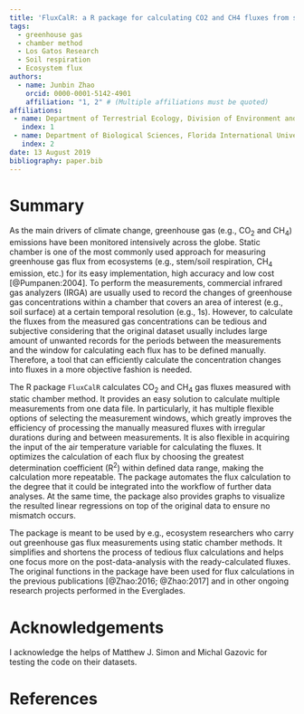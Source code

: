 ```yaml
---
title: 'FluxCalR: a R package for calculating CO2 and CH4 fluxes from static chambers'
tags:
  - greenhouse gas
  - chamber method
  - Los Gatos Research 
  - Soil respiration
  - Ecosystem flux
authors:
  - name: Junbin Zhao
    orcid: 0000-0001-5142-4901
    affiliation: "1, 2" # (Multiple affiliations must be quoted)
affiliations:
 - name: Department of Terrestrial Ecology, Division of Environment and Natural Resources, Norwegian Institute of Bioeconomy Research, Ås, Norway
   index: 1
 - name: Department of Biological Sciences, Florida International University, Miami, FL, USA
   index: 2
date: 13 August 2019
bibliography: paper.bib
---
```


# Summary

As the main drivers of climate change, greenhouse gas (e.g., CO<sub>2</sub> and CH<sub>4</sub>) emissions have been monitored intensively across the globe. Static chamber is one of the most commonly used approach for measuring greenhouse gas flux from ecosystems (e.g., stem/soil respiration, CH<sub>4</sub> emission, etc.) for its easy implementation, high accuracy and low cost [@Pumpanen:2004]. To perform the measurements, commercial infrared gas analyzers (IRGA) are usually used to record the changes of greenhouse gas concentrations within a chamber that covers an area of interest (e.g., soil surface) at a certain temporal resolution (e.g., 1s). However, to calculate the fluxes from the measured gas concentrations can be tedious and subjective considering that the original dataset usually includes large amount of unwanted records for the periods between the measurements and the window for calculating each flux has to be defined manually. Therefore, a tool that can efficiently calculate the concentration changes into fluxes in a more objective fashion is needed. 

The R package ``FluxCalR`` calculates CO<sub>2</sub> and CH<sub>4</sub> gas fluxes measured with static chamber method. It provides an easy solution to calculate multiple measurements from one data file. In particularly, it has multiple flexible options of selecting the measurement windows, which greatly improves the efficiency of processing the manually measured fluxes with irregular durations during and between measurements. It is also flexible in acquiring the input of the air temperature variable for calculating the fluxes. It optimizes the calculation of each flux by choosing the greatest determination coefficient (R<sup>2</sup>) within defined data range, making the calculation more repeatable. The package automates the flux calculation to the degree that it could be integrated into the workflow of further data analyses. At the same time, the package also provides graphs to visualize the resulted linear regressions on top of the original data to ensure no mismatch occurs. 

The package is meant to be used by e.g., ecosystem researchers who carry out greenhouse gas flux measurements using static chamber methods. It simplifies and shortens the process of tedious flux calculations and helps one focus more on the post-data-analysis with the ready-calculated fluxes. The original functions in the package have been used for flux calculations in the previous publications [@Zhao:2016; @Zhao:2017] and in other ongoing research projects performed in the Everglades.  



# Acknowledgements

I acknowledge the helps of Matthew J. Simon and Michal Gazovic for testing the code on their datasets.

# References

